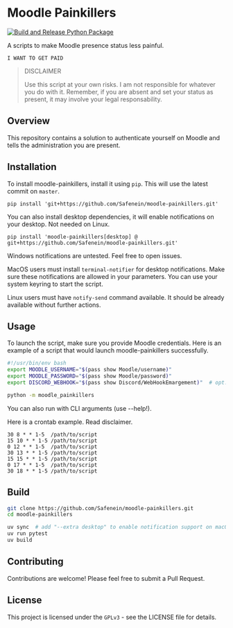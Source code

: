 # Moodle Painkillers

[![Build and Release Python Package](https://github.com/Safenein/moodle-painkillers/actions/workflows/build_release.yml/badge.svg)](https://github.com/Safenein/moodle-painkillers/actions/workflows/build_release.yml)

A scripts to make Moodle presence status less painful.

```
I WANT TO GET PAID
```

>DISCLAIMER
>
>Use this script at your own risks. I am not responsible for whatever you do with it.
>Remember, if you are absent and set your status as present, it may involve your legal responsability.

## Overview

This repository contains a solution to authenticate yourself on Moodle and tells the administration you are present.

## Installation

To install moodle-painkillers, install it using `pip`.
This will use the latest commit on `master`.

```
pip install 'git+https://github.com/Safenein/moodle-painkillers.git'
```

You can also install desktop dependencies, it will enable notifications on your desktop.
Not needed on Linux.

```
pip install 'moodle-painkillers[desktop] @ git+https://github.com/Safenein/moodle-painkillers.git'
```

Windows notifications are untested. Feel free to open issues.

MacOS users must install `terminal-notifier` for desktop notifications.
Make sure these notifications are allowed in your parameters.
You can use your system keyring to start the script.

Linux users must have `notify-send` command available.
It should be already available without further actions.

## Usage

To launch the script, make sure you provide Moodle credentials.
Here is an example of a script that would launch moodle-painkillers successfully.

```bash
#!/usr/bin/env bash
export MOODLE_USERNAME="$(pass show Moodle/username)"
export MOODLE_PASSWORD="$(pass show Moodle/password)"
export DISCORD_WEBHOOK="$(pass show Discord/WebHookEmargement)"  # opt. to enable discord webhook notification

python -m moodle_painkillers
```

You can also run with CLI arguments (use --help!).

Here is a crontab example. Read disclaimer.

```
30 8 * * 1-5  /path/to/script
15 10 * * 1-5 /path/to/script
0 12 * * 1-5  /path/to/script
30 13 * * 1-5 /path/to/script
15 15 * * 1-5 /path/to/script
0 17 * * 1-5  /path/to/script
30 18 * * 1-5 /path/to/script
```

## Build

```bash
git clone https://github.com/Safenein/moodle-painkillers.git
cd moodle-painkillers

uv sync  # add "--extra desktop" to enable notification support on macOS and Windows.
uv run pytest
uv build
```

## Contributing

Contributions are welcome! Please feel free to submit a Pull Request.

## License

This project is licensed under the `GPLv3` - see the LICENSE file for details.
